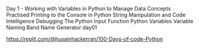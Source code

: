 Day 1 - Working with Variables in Python to Manage Data
Concepts Practised
Printing to the Console in Python
String Manipulation and Code Intelligence
Debugging
The Python Input Function
Python Variables
Variable Naming
Band Name Generator
day01

https://replit.com/@husainhackerran/100-Days-of-code-Python

